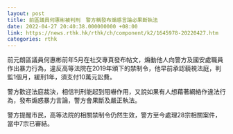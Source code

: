 ```yaml
---
layout: post
title: 前區議員何惠彬被判刑　警方稱發布煽惑言論必果斷執法
date: 2022-04-27 20:40:38.000000000 +08:00
link: https://news.rthk.hk/rthk/ch/component/k2/1645978-20220427.htm
categories: rthk
---
```


前元朗區議員何惠彬前年5月在社交專頁發布帖文，煽動他人向警方及國安處職員作出暴力行為，違反高等法院在2019年頒下的禁制令，他早前承認藐視法庭，判監1個月，緩刑1年，須支付10萬元訟費。

警方歡迎法庭裁決，相信判刑能起到阻嚇作用，又說如果有人想藉著網絡作違法行為，發布煽惑暴力言論，警方會果斷及嚴正執法。

警方提醒市民，高等法院的相關禁制令仍然生效，警方至今處理28宗相關案件，當中7宗已審結。
